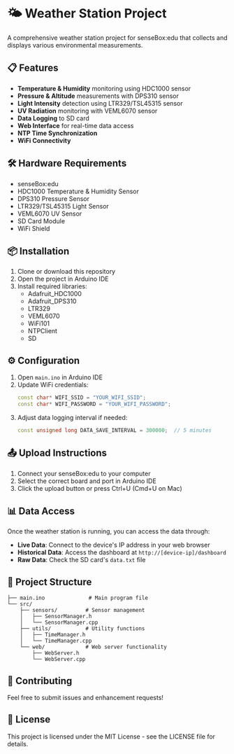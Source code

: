 # 🌤️ Weather Station Project

A comprehensive weather station project for senseBox:edu that collects and displays various environmental measurements.

## 📋 Features

- **Temperature & Humidity** monitoring using HDC1000 sensor
- **Pressure & Altitude** measurements with DPS310 sensor
- **Light Intensity** detection using LTR329/TSL45315 sensor
- **UV Radiation** monitoring with VEML6070 sensor
- **Data Logging** to SD card
- **Web Interface** for real-time data access
- **NTP Time Synchronization**
- **WiFi Connectivity**

## 🛠️ Hardware Requirements

- senseBox:edu
- HDC1000 Temperature & Humidity Sensor
- DPS310 Pressure Sensor
- LTR329/TSL45315 Light Sensor
- VEML6070 UV Sensor
- SD Card Module
- WiFi Shield

## 📦 Installation

1. Clone or download this repository
2. Open the project in Arduino IDE
3. Install required libraries:
   - Adafruit_HDC1000
   - Adafruit_DPS310
   - LTR329
   - VEML6070
   - WiFi101
   - NTPClient
   - SD

## ⚙️ Configuration

1. Open `main.ino` in Arduino IDE
2. Update WiFi credentials:
   ```cpp
   const char* WIFI_SSID = "YOUR_WIFI_SSID";
   const char* WIFI_PASSWORD = "YOUR_WIFI_PASSWORD";
   ```
3. Adjust data logging interval if needed:
   ```cpp
   const unsigned long DATA_SAVE_INTERVAL = 300000;  // 5 minutes
   ```

## 📤 Upload Instructions

1. Connect your senseBox:edu to your computer
2. Select the correct board and port in Arduino IDE
3. Click the upload button or press Ctrl+U (Cmd+U on Mac)

## 📊 Data Access

Once the weather station is running, you can access the data through:

- **Live Data**: Connect to the device's IP address in your web browser
- **Historical Data**: Access the dashboard at `http://[device-ip]/dashboard`
- **Raw Data**: Check the SD card's `data.txt` file

## 📁 Project Structure

```
├── main.ino              # Main program file
└── src/
    ├── sensors/         # Sensor management
    │   ├── SensorManager.h
    │   └── SensorManager.cpp
    ├── utils/           # Utility functions
    │   ├── TimeManager.h
    │   └── TimeManager.cpp
    └── web/             # Web server functionality
        ├── WebServer.h
        └── WebServer.cpp
```

## 🤝 Contributing

Feel free to submit issues and enhancement requests!

## 📝 License

This project is licensed under the MIT License - see the LICENSE file for details.
